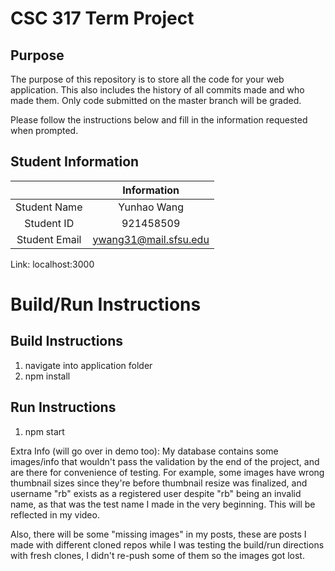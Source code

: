 # CSC 317 Term Project

## Purpose

The purpose of this repository is to store all the code for your web application. This also includes the history of all commits made and who made them. Only code submitted on the master branch will be graded.

Please follow the instructions below and fill in the information requested when prompted.

## Student Information

|               | Information   |
|:-------------:|:-------------:|
| Student Name  | Yunhao Wang   |
| Student ID    | 921458509     |
| Student Email | ywang31@mail.sfsu.edu    |


Link: localhost:3000
# Build/Run Instructions

## Build Instructions
1. navigate into application folder
2. npm install

## Run Instructions
1. npm start

Extra Info (will go over in demo too):
My database contains some images/info that wouldn't pass the validation by the end of the project, and are there for convenience of testing. For example, some images have wrong thumbnail sizes since they're before thumbnail resize was finalized, and username "rb" exists as a registered user despite "rb" being an invalid name, as that was the test name I made in the very beginning. This will be reflected in my video.

Also, there will be some "missing images" in my posts, these are posts I made with different cloned repos while I was testing the build/run directions with fresh clones, I didn't re-push some of them so the images got lost.
